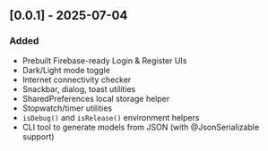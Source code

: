 ## [0.0.1] - 2025-07-04

### Added
- Prebuilt Firebase-ready Login & Register UIs
- Dark/Light mode toggle
- Internet connectivity checker
- Snackbar, dialog, toast utilities
- SharedPreferences local storage helper
- Stopwatch/timer utilities
- `isDebug()` and `isRelease()` environment helpers
- CLI tool to generate models from JSON (with @JsonSerializable support)
